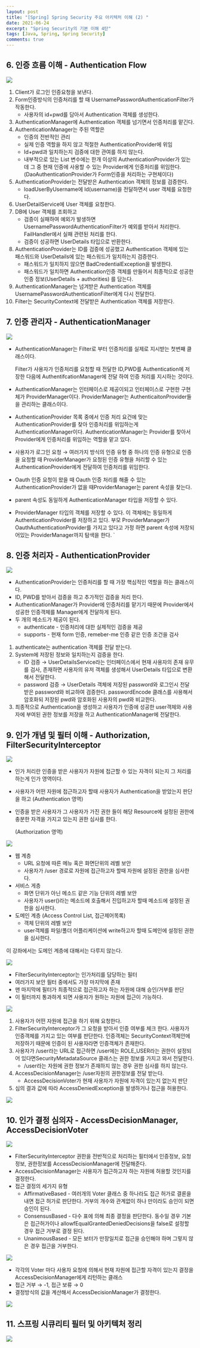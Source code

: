 ```yaml
---
layout: post
title: "[Spring] Spring Security 주요 아키텍처 이해 (2) "
date: 2021-06-24
excerpt: "Spring Security의 기본 이해 4탄"
tags: [Java, Spring, Spring Security]
comments: true
---
```

## 6. 인증 흐름 이해 - Authentication Flow

<img src ="https://eunmik.github.io/bonita.github.io/assets/img/2021/0624/img1.JPG" />


1. Client가 로그인 인증요청을 보낸다. 
2. Form인증방식의 인증처리를 할 때 UsernamePasswordAuthenticationFilter가 작동한다. 
    - 사용자의 id+pwd를 담아서 Authentication 객체를 생성한다.
3. AuthenticationManager에 Authentication 객체를 넘기면서 인증처리를 맡긴다. 
4. AuthenticationManager는 주된 역할은 
    - 인증의 전반적인 관리
    - 실제 인증 역할을 하지 않고 적절한 AuthenticationProvider에 위임
    - Id+pwd과 일치하는지 검증에 대한 관여를 하지 않는다.
    - 내부적으로 있는 List 변수에는 한개 이상의 AuthenticationProvider가 있는데 그 중 현재 인증에 사용할 수 있는 Provider에게 인증처리를 위임한다. (DaoAuthenticationProvider가 Form인증을 처리하는 구현체이다)
5. AuthenticationProvider는 전달받은 Authentication 객체의 정보를 검증한다. 
    - loadUserByUsername에 Id(username)을 전달하면서 user 객체를 요청한다.
6. UserDetailService에 User 객체를 요청한다. 
7. DB에 User 객체를 조회하고 
    - 검증이 실패하여 예외가 발생하면 UsernamePasswordAuthenticationFilter가 예외를 받아서 처리한다. FailHandler에서 실패 관련된 처리를 한다.
    - 검증이 성공하면 UserDetails 타입으로 반환한다.
8. AuthenticationProvider는 ID를 검증에 성공했고 Authentication 객체에 있는 패스워드와 UserDetails에 있는 패스워드가 일치하는지 검증한다. 
    - 패스워드가 일치하지 않으면 BadCredentialException을 발생한다.
    - 패스워드가 일치하면 Authentication인증 객체를 만들어서 최종적으로 성공한 인증 정보(UserDetails + authorities) 를 담는다.
9. AuthenticationManager는 넘겨받은 Authentication 객체를 UsernamePasswordAuthenticationFilter에게 다시 전달한다. 
10. Filter는 SecurityContext에 전달받은 Authentication 객체를 저장한다. 

## 7. 인증 관리자 - AuthenticationManager

<img src ="https://eunmik.github.io/bonita.github.io/assets/img/2021/0624/img2.JPG" />

- AuthenticationManager는 Filter로 부터 인증처리를 실제로 지시받는 첫번째 클래스이다.

    Filter가 사용자가 인증처리를 요청할 때 전달한 ID,PWD를 Authentication에 저장한 다음에 AuthentifcationManager에 전달 하여 인증 처리를 지시하는 것이다. 

- AuthenticationManager는 인터페이스로 제공이되고 인터페이스로 구현한 구현체가 ProviderManager이다.  ProviderManager는 AuthenticaitonProvider들을 관리하는 클래스이다.
- AuthenticationProvider 목록 중에서 인증 처리 요건에 맞는 AuthenticationProvider를 찾아 인증처리를 위임하는게 AuthenticationManager이다. AuthenticationManager는 Provider를 찾아서 Provider에게 인증처리를 위임하는 역할을 맡고 있다.
- 사용자가 로그인 요청 → 여러가지 방식의 인증 유형 중 하나의 인증 유형으로 인증을 요청할 때 ProviderManager가 요청된 인증 유형을 처리할 수 있는 AuthenticationProvider에게 전달하여 인증처리를 위임한다.
- Oauth 인증 요청이 왔을 때 Oauth 인증 처리를 해줄 수 있는 AuthenticationProvider가 없을 때ProviderManager는 parent 속성을 찾는다.
- parent 속성도 동일하게 AuthenticationManager 타입을 저장할 수 있다.
- ProviderManager 타입의 객체를 저장할 수 있다. 이 객체에는 동일하게 AuthenticationProvider를 저장하고 있다. 부모 ProviderManager가 OauthAuthenticationProvider를 가지고 있다고 가정 하면 parent 속성에 저장되어있는 ProviderManager까지 탐색을 한다. `

## 8. 인증 처리자 - AuthenticationProvider

<img src ="https://eunmik.github.io/bonita.github.io/assets/img/2021/0624/img3.JPG" />

- AuthenticationProvider는 인증처리를 할 때 가장 핵심적인 역할을 하는 클래스이다.
- ID, PWD를 받아서 검증을 하고 추가적인 검증을 처리 한다.
- AuthenticationManager가 Provider에 인증처리를 맡기기 때문에 Provider에서 성공한 인증객체를 Manager에게 전달하게 된다.
- 두 개의 메소드가 제공이 된다.
    - authenticate - 인증처리에 대한 실제적인 검증을 제공
    - supports  - 현재 form 인증, remeber-me 인증 같은 인증 조건을 검사
1. authenticate는 authentication 객체를 전달 받는다. 
2. System에 저장된 정보와 일치하는지 검증을 한다. 
    - ID 검증 → UserDetailsService라는 인터페이스에서 현재 사용자의 존재 유무를 검사, 존재하면 사용자의 유저 객체를 생성해서 UserDetails 타입으로 변환해서 전달한다.
    - password 검증 → UserDetails 객체에 저장된 password와 로그인시 전달 받은 password와 비교하여 검증한다. passwordEncode 클래스를 사용해서 암호화되 저장된 pwd와 암호화된 사용자의 pwd와 비교한다.
3. 최종적으로 Authentication을 생성하고 사용자가 인증에 성공한 user객체와 사용자에 부여된 권한 정보를 저장을 하고 AuthenticationManager에 전달한다. 

### 

## 9. 인가 개념 및 필터 이해 - Authorization, FilterSecurityInterceptor

<img src ="https://eunmik.github.io/bonita.github.io/assets/img/2021/0624/img4.JPG" />

- 인가 처리란 인증을 받은 사용자가 자원에 접근할 수 있는 자격이 되는지 그 처리를 하는게 인가 영역이다.
- 사용자가 어떤 자원에 접근하고자 할때 사용자가 Authentication을 받았는지 판단을 하고 (Authentication 영역)
- 인증을 받은 사용자가 그 사용자가 가진 권한 들이 해당 Resource에 설정된 권한에 충분한 자격을 가지고 있는지 권한 심사를 한다.

    (Authorization 영역) 

<img src ="https://eunmik.github.io/bonita.github.io/assets/img/2021/0624/img5.JPG" />

- 웹 계층
    - URL 요청에 따른 메뉴 혹은 화면단위의 레벨 보안
    - 사용자가 /user 경로로 자원에 접근하고자 할때 자원에 설정된 권한을 심사한다.
- 서비스 게층
    - 화면 단위가 아닌 메소드 같은 기능 단위의 레벨 보안
    - 사용자가 user()라는 메소드에 호출해서 진입하고자 할때 메소드에 설정된 권한을 심사한다.
- 도메인 계층 (Access Control List, 접근제어목록)
    - 객체 단위의 레벨 보안
    - user객체를 파일/폴더 어플리케이션에 write하고자 할때 도메인에 설정된 권한을 심사한다.

이 강좌에서는 도메인 계층에 대해서는 다루지 않는다. 

<img src ="https://eunmik.github.io/bonita.github.io/assets/img/2021/0624/img6.JPG" />

- FilterSecurityInterceptor는 인가처리를 담당하는 필터
- 여러가지 보안 필터 중에서도 가장 마지막에 존재
- 맨 마지막에 필터가 최종적으로 접근하고자 하는 자원에 대해 승인/거부를 판단
- 이 필터까지 통과하게 되면 사용자가 원하는 자원에 접근이 가능하다.

<img src ="https://eunmik.github.io/bonita.github.io/assets/img/2021/0624/img7.JPG" />

1. 사용자가 어떤 자원에 접근을 하기 위해 요청한다. 
2. FilterSecurityInterceptor가 그 요청을 받아서 인증 여부를 체크 한다. 사용자가 인증객체를 가지고 있는 여부를 판단한다. 인증객체는 SecurityContext객체안에 저장하기 때문에 인증이 된 사용자라면 인증객체가 존재한다. 
3. 사용자가 /user라는 URL로 접근하면 /user에는 ROLE_USER라는 권한이 설정되어 있다면SecurityMetadataSource 클래스는 권한 정보를 가지고 와서 전달한다. 
    - /user라는 자원에 권한 정보가 존재하지 않는 경우 권한 심사를 하지 않는다.
4. AccessDecisionManager는 /user자원의 권한정보를 전달 받는다. 
    - AccessDecisionVoter가 현재 사용자가 자원에 자격이 있는지 없는지 판단
5. 심의 결과 값에 따라 AccessDeniedException을 발생하거나 접근을 허용한다. 

<img src ="https://eunmik.github.io/bonita.github.io/assets/img/2021/0624/img8.JPG" />

## 10. 인가 결정 심의자 - AccessDecisionManager, AccessDecisionVoter

<img src ="https://eunmik.github.io/bonita.github.io/assets/img/2021/0624/img9.JPG" />

- FilterSecurityInterceptor 권한을 전반적으로 처리하는 필터에서 인증정보, 요청정보, 권한정보를 AccessDecisionManager에 전달해준다.
- AccessDecisionManager는 사용자가 접근하고자 하는 자원에 허용할 것인지를 결정한다.
- 접근 결정의 세가지 유형
    - AffirmativeBased - 여러개의 Voter 클래스 중 하나라도 접근 허가로 결론을 내면 접근 허가로 판단한다. 거부의 개수와 관계없이 하나 만이라도 승인이 되면 승인이 된다.
    - ConsensusBased - 다수 표에 의해 최종 결정을 판단한다. 동수일 경우 기본은 접근허가이나 allowfEqualGrantedDeniedDecisions을 false로 설정할 경우 접근 거부로 결정 된다.
    - UnanimousBased - 모든 보터가 만장일치로 접근을 승인해야 하며 그렇지 않은 경우 접근을 거부한다.

<img src ="https://eunmik.github.io/bonita.github.io/assets/img/2021/0624/img10.JPG" />

- 각각의 Voter 마다 사용자 요청에 의해서 현재 자원에 접근할 자격이 있는지 결정을 AccessDecisionManager에게 리턴하는 클래스
- 접근 거부 → -1, 접근 보류 → 0
- 결정방식의 값을 계산해서 AccessDecisionManager가 결정한다.

<img src ="https://eunmik.github.io/bonita.github.io/assets/img/2021/0624/img11.JPG" />

## 11. 스프링 시큐리티 필터 및 아키텍처 정리

<img src ="https://eunmik.github.io/bonita.github.io/assets/img/2021/0624/img12.JPG" />